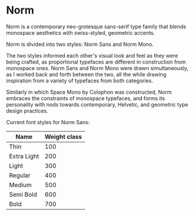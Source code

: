 # Norm
Norm is a contemporary neo-grotesque sans-serif type family that blends monospace aesthetics with swiss-styled, geometric accents. 

Norm is divided into two styles: Norm Sans and Norm Mono.

The two styles informed each other's visual look and feel as they were being crafted, as proportional typefaces are different in construction from monospace ones. Norm Sans and Norm Mono were drawn simultaneously, as I worked back and forth between the two, all the while drawing inspiration from a variety of typefaces from both categories.

Similarly in which Space Mono by Colophon was constructed, Norm embraces the constraints of monospace typefaces, and forms its personality with nods towards contemporary, Helvetic, and geometric type design practices. 

Current font styles for Norm Sans:

| Name                 | Weight class
| -------------------- | ----------------
| Thin                 | 100
| Extra Light          | 200
| Light                | 300
| Regular              | 400
| Medium               | 500
| Semi Bold            | 600
| Bold                 | 700

